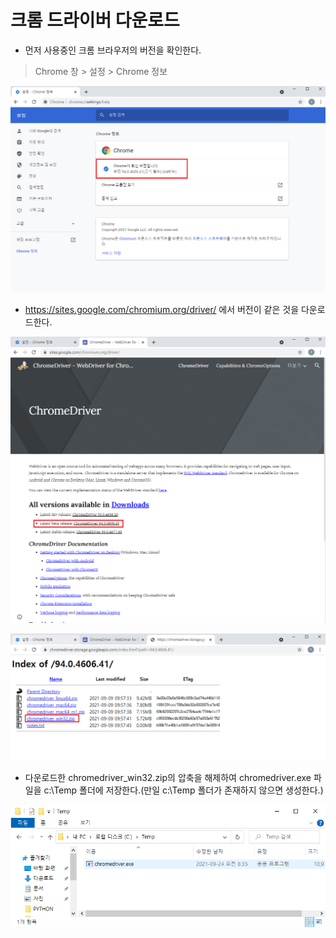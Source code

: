# 크롬 드라이버 다운로드

* 먼저 사용중인 크롬 브라우저의 버전을 확인한다.

> Chrome 창 > 설정 > Chrome 정보

![image-20210927101215054](md-images/image-20210927101215054.png)

* https://sites.google.com/chromium.org/driver/ 에서 버전이 같은 것을 다운로드한다.

![image-20210927101355971](md-images/image-20210927101355971.png)

![image-20210927101430436](md-images/image-20210927101430436.png)

* 다운로드한 chromedriver_win32.zip의 압축을 해제하여 chromedriver.exe 파일을 c:\Temp 폴더에 저장한다.(만일 c:\Temp 폴더가 존재하지 않으면 생성한다.)

![image-20210927101737763](md-images/image-20210927101737763.png)

